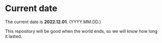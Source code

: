 # Current date

The current date is **2022.12.01.** (YYYY.MM.DD.)

This repository will be good when the world ends, so we will know how long it lasted.